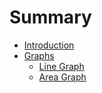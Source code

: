 # Summary

* [Introduction](README.md)
* [Graphs](graphs.md)
   * [Line Graph](docs/graphs/lineGraph.md)
   * [Area Graph](docs/graphs/areaGraph.md)

